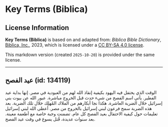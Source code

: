 # Key Terms (Biblica)

## License Information

**Key Terms (Biblica)** is based on and adapted from: _Biblica Bible Dictionary_, [Biblica, Inc.](https://www.biblica.com/), 2023, which is licensed under a [CC BY-SA 4.0 license](https://creativecommons.org/licenses/by-sa/4.0/legalcode.en).

This markdown version (created `2025-10-20`) is provided under the same license.



--------------------------------

## عيد الفصح (id: 134119)

الوقت الذي يحتفل فيه اليهود بكيفية إنقاذ الله لهم من العبودية في مصر. إنها بداية عيد الفطير. يأتي اسم الفصح من شيء حدث قبل الخروج مباشرة. عبور الله عن بيوت بني إسرائيل خلال الضربة العاشرة. هكذا نجا أبكارهم من الملاك المُهلِك خلال تلك الضربة. بعد هذه الضربة سمح فرعون لبني إسرائيل بالخروج من مصر. أعطى الله لبني إسرائيل تعليمات حول كيفية الاحتفال بعيد الفصح كل عام. تضمنت وجبة خاصة مع أطعمة معينة. بعد سنوات عديدة، قُتل يسوع في وقت عيد الفصح.



